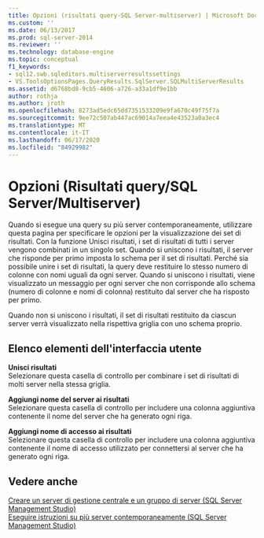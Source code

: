 ```yaml
---
title: Opzioni (risultati query-SQL Server-multiserver) | Microsoft Docs
ms.custom: ''
ms.date: 06/13/2017
ms.prod: sql-server-2014
ms.reviewer: ''
ms.technology: database-engine
ms.topic: conceptual
f1_keywords:
- sql12.swb.sqleditors.multiserverresultssettings
- VS.ToolsOptionsPages.QueryResults.SqlServer.SQLMultiServerResults
ms.assetid: d6768bd8-9cb5-4606-a726-a33a1df9e1bb
author: rothja
ms.author: jroth
ms.openlocfilehash: 8273ad5edc65dd7351533209e9fa670c49f75f7a
ms.sourcegitcommit: 9ee72c507ab447ac69014a7eea4e43523a0a3ec4
ms.translationtype: MT
ms.contentlocale: it-IT
ms.lasthandoff: 06/17/2020
ms.locfileid: "84929982"
---
```

# <a name="options-query-results-sql-server-multi-server"></a>Opzioni (Risultati query/SQL Server/Multiserver)
  Quando si esegue una query su più server contemporaneamente, utilizzare questa pagina per specificare le opzioni per la visualizzazione dei set di risultati. Con la funzione Unisci risultati, i set di risultati di tutti i server vengono combinati in un singolo set. Quando si uniscono i risultati, il server che risponde per primo imposta lo schema per il set di risultati. Perché sia possibile unire i set di risultati, la query deve restituire lo stesso numero di colonne con nomi uguali da ogni server. Quando si uniscono i risultati, viene visualizzato un messaggio per ogni server che non corrisponde allo schema (numero di colonne e nomi di colonna) restituito dal server che ha risposto per primo.  
  
 Quando non si uniscono i risultati, il set di risultati restituito da ciascun server verrà visualizzato nella rispettiva griglia con uno schema proprio.  
  
## <a name="ui-element-list"></a>Elenco elementi dell'interfaccia utente  
 **Unisci risultati**  
 Selezionare questa casella di controllo per combinare i set di risultati di molti server nella stessa griglia.  
  
 **Aggiungi nome del server ai risultati**  
 Selezionare questa casella di controllo per includere una colonna aggiuntiva contenente il nome del server che ha generato ogni riga.  
  
 **Aggiungi nome di accesso ai risultati**  
 Selezionare questa casella di controllo per includere una colonna aggiuntiva contenente il nome di accesso utilizzato per connettersi al server che ha generato ogni riga.  
  
## <a name="see-also"></a>Vedere anche  
 [Creare un server di gestione centrale e un gruppo di server &#40;SQL Server Management Studio&#41;](../ssms/register-servers/create-a-central-management-server-and-server-group.md)   
 [Eseguire istruzioni su più server contemporaneamente &#40;SQL Server Management Studio&#41;](../ssms/register-servers/execute-statements-against-multiple-servers-simultaneously.md)  
  
  
